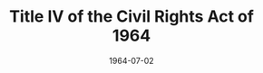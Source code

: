---
title: Title IV of the Civil Rights Act of 1964
layout: "tc-single"
hasContentInGallery: true
date: 1964-07-02
---